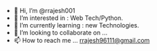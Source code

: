 - 👋 Hi, I’m                        @rrajesh001
- 👀 I’m interested in :            Web Tech/Python.
- 🌱 I’m currently learning :       new Technologies.
- 💞️ I’m looking to collaborate on ...
- 📫 How to reach me ...            rrajesh96111@gmail.com

<!---
rrajesh001/rrajesh001 is a ✨ special ✨ repository because its `README.md` (this file) appears on your GitHub profile.
You can click the Preview link to take a look at your changes.
--->
